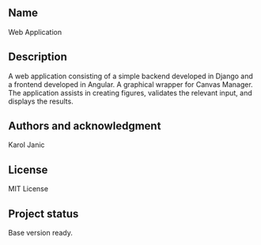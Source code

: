 ## Name
Web Application

## Description
A web application consisting of a simple backend developed in Django and a frontend developed in Angular. 
A graphical wrapper for Canvas Manager.
The application assists in creating figures, validates the relevant input, and displays the results.

## Authors and acknowledgment
Karol Janic

## License
MIT License

## Project status
Base version ready.